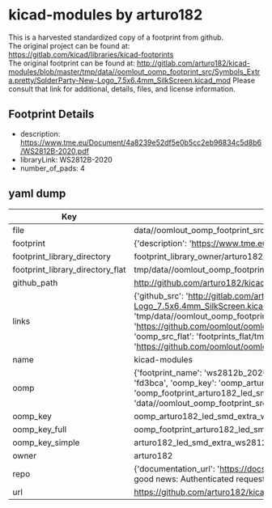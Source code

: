 # kicad-modules by arturo182  
This is a harvested standardized copy of a footprint from github.  
The original project can be found at:  
https://gitlab.com/kicad/libraries/kicad-footprints  
The original footprint can be found at:
http://gitlab.com/arturo182/kicad-modules/blob/master/tmp/data//oomlout_oomp_footprint_src/Symbols_Extra.pretty/SolderParty-New-Logo_7.5x6.4mm_SilkScreen.kicad_mod
Please consult that link for additional, details, files, and license information.  
## Footprint Details
* description: https://www.tme.eu/Document/4a8239e52df5e0b5cc2eb96834c5d8b6/WS2812B-2020.pdf  
* libraryLink: WS2812B-2020  
* number_of_pads: 4  
## yaml dump  
| Key | Value |  
| --- | --- |  
| file | data//oomlout_oomp_footprint_src/kicad-modules/LED_SMD_Extra.pretty/WS2812B-2020.kicad_mod |  
| footprint | {'description': 'https://www.tme.eu/Document/4a8239e52df5e0b5cc2eb96834c5d8b6/WS2812B-2020.pdf', 'libraryLink': 'WS2812B-2020', 'number_of_pads': 4} |  
| footprint_library_directory | footprint_library_owner/arturo182_kicad-modules |  
| footprint_library_directory_flat | tmp/data//oomlout_oomp_footprint_src/footprints_flat/arturo182_led_smd_extra_ws2812b_2020/working |  
| github_path | http://github.com/arturo182/kicad-modules/blob/master/tmp/data//oomlout_oomp_footprint_src/LED_SMD_Extra.pretty/WS2812B-2020.kicad_mod |  
| links | {'github_src': 'http://gitlab.com/arturo182/kicad-modules/blob/master/tmp/data//oomlout_oomp_footprint_src/Symbols_Extra.pretty/SolderParty-New-Logo_7.5x6.4mm_SilkScreen.kicad_mod', 'github_src_repo': 'https://gitlab.com/kicad/libraries/kicad-footprints', 'oomp_bot': 'tmp/data//oomlout_oomp_footprint_src/footprints/arturo182_led_smd_extra_ws2812b_2020/working', 'oomp_bot_github': 'https://github.com/oomlout/oomlout_oomp_footprint_bot/tree/main/tmp/data//oomlout_oomp_footprint_src/footprints/arturo182_led_smd_extra_ws2812b_2020/working', 'oomp_src_flat': 'footprints_flat/tmp/data//oomlout_oomp_footprint_src/footprints_flat/arturo182_led_smd_extra_ws2812b_2020/working', 'oomp_src_flat_github': 'https://github.com/oomlout/oomlout_oomp_footprint_src/tree/main/tmp/data//oomlout_oomp_footprint_src/footprints_flat/arturo182_led_smd_extra_ws2812b_2020/working'} |  
| name | kicad-modules |  
| oomp | {'footprint_name': 'ws2812b_2020', 'library_name': 'led_smd_extra', 'md5': 'fd3bca309e21f99cbfe04d41df431f78', 'md5_10': 'fd3bca309e', 'md5_5': 'fd3bc', 'md5_6': 'fd3bca', 'oomp_key': 'oomp_arturo182_led_smd_extra_ws2812b_2020', 'oomp_key_extra': 'oomp_footprint_arturo182_led_smd_extra_ws2812b_2020', 'oomp_key_full': 'oomp_footprint_arturo182_led_smd_extra_ws2812b_2020_fd3bca', 'oomp_key_simple': 'arturo182_led_smd_extra_ws2812b_2020', 'original_filename': 'data//oomlout_oomp_footprint_src/kicad-modules/LED_SMD_Extra.pretty/WS2812B-2020.kicad_mod', 'owner_name': 'arturo182'} |  
| oomp_key | oomp_arturo182_led_smd_extra_ws2812b_2020 |  
| oomp_key_full | oomp_footprint_arturo182_led_smd_extra_ws2812b_2020 |  
| oomp_key_simple | arturo182_led_smd_extra_ws2812b_2020 |  
| owner | arturo182 |  
| repo | {'documentation_url': 'https://docs.github.com/rest/overview/resources-in-the-rest-api#rate-limiting', 'message': "API rate limit exceeded for 84.66.142.224. (But here's the good news: Authenticated requests get a higher rate limit. Check out the documentation for more details.)"} |  
| url | https://github.com/arturo182/kicad-modules |  

